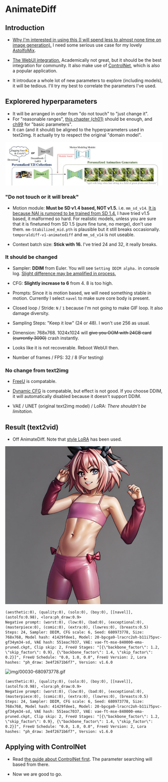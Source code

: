 # AnimateDiff #

## Introduction ##

- [Why I'm interested in using this (I will spend less to almost none time on image generation).](../ch97/vid2vid.md) I need some serious use case for my lovely [AstolfoMix](../ch05/README.MD).

- [The WebUI integration.](https://github.com/continue-revolution/sd-webui-animatediff) Academically not great, but it should be the best integration for community. It also make use of [ControlNet](./controlnet.md), which is also a popular application.

- It introduce a whole lot of new parameters to explore (including models), it will be tedious. I'll try my best to correlate the parameters I've used.

## Explorered hyperparameters ##

- It will be arranged in order from "do not touch" to "just change it".
- For "reasonable ranges", [this chapter (ch01)](./readme.md) should be enough, and [ch99](../ch99/readme.md) for "basic parameters". 
- It can (and it should) be aligned to the hyperparameters used in text2img. It actually try to respect the original "domain model".

![img/screencap-23102302.JPG](img/screencap-23102302.JPG)

### "Do not touch or it will break" ###

- Motion module: **Must be SD v1.4 based, NOT v1.5.** i.e. `mm_sd_v14`. [It is because NAI is rumored to be trained from SD 1.4.](../ch02/animevae_pt.md) I have tried v1.5 based, it malformed so hard. For realistic models, unless you are sure that it is finetuned from SD 1.5 (pure fine tune, no merge), don't use them. `mm-Stabilized_mid.pth` is plausible but it still breaks occasionally. `temporaldiff-v1-animatediff` and `mm_sd_v14` is not useable.

- Context batch size: **Stick with 16.** I've tried 24 and 32, it really breaks.

### It should be changed ###

- Sampler: **DDIM** from Euler. You will see `Setting DDIM alpha.` in console log. [Slight difference may be amplified in process.](../ch98/k_euler.md)

- CFG: **Slightly increase to 6** from 4. 8 is too high.

- Prompts: Since it is motion based, we will need something stable in motion. Currently I select `navel` to make sure core body is present.

- Closed loop / Stride: `N` / `1` because I'm not going to make GIF loop. It also damage diversity.

- Sampling Steps: "Keep it low" (24 or 48). I won't use 256 as usual.

- Dimension: 768x768. 1024x1024 will ~~give you OOM with 24GB card (currently 3090)~~ crash instantly. 

- Looks like it is not recoverable. Reboot WebUI then.

- Number of frames / FPS: 32 / 8 (For testing)

### No change from text2img ###

- [FreeU](./freeu.md) is compatable. 

- [Dynamic CFG](./dynamic_cfg.md) is compatable, but effect is not good. If you choose DDIM, it will automatically disabled because it doesn't support DDIM.

- VAE / UNET (original text2img model) / LoRA: *There shouldn't be limitation.*

## Result (text2vid) ##

- Off AnimateDiff. Note that [style LoRA](https://civitai.com/models/164160/ph-draw-style) has been used.

![img/231081-680973778-768-768-6-24-20231023173723.png](img/231081-680973778-768-768-6-24-20231023173723.png)

```
(aesthetic:0), (quality:0), (solo:0), (boy:0), [[navel]], (astolfo:0.98), <lora:ph_draw:0.9>
Negative prompt: (worst:0), (low:0), (bad:0), (exceptional:0), (masterpiece:0), (comic:0), (extra:0), (lowres:0), (breasts:0.5)
Steps: 24, Sampler: DDIM, CFG scale: 6, Seed: 680973778, Size: 768x768, Model hash: 41429fdee1, Model: 20-bpcga9-lracrc2oh-b11i75pvc-gf34ym34-sd, VAE hash: 551eac7037, VAE: vae-ft-mse-840000-ema-pruned.ckpt, Clip skip: 2, FreeU Stages: "[{\"backbone_factor\": 1.2, \"skip_factor\": 0.9}, {\"backbone_factor\": 1.4, \"skip_factor\": 0.2}]", FreeU Schedule: "0.0, 1.0, 0.0", FreeU Version: 2, Lora hashes: "ph_draw: 3e4f2671b6f7", Version: v1.6.0
```

![img/00030-680973778.gif](img/00030-680973778.gif)

```
(aesthetic:0), (quality:0), (solo:0), (boy:0), [[navel]], (astolfo:0.98), <lora:ph_draw:0.9>
Negative prompt: (worst:0), (low:0), (bad:0), (exceptional:0), (masterpiece:0), (comic:0), (extra:0), (lowres:0), (breasts:0.5)
Steps: 24, Sampler: DDIM, CFG scale: 6, Seed: 680973778, Size: 768x768, Model hash: 41429fdee1, Model: 20-bpcga9-lracrc2oh-b11i75pvc-gf34ym34-sd, VAE hash: 551eac7037, VAE: vae-ft-mse-840000-ema-pruned.ckpt, Clip skip: 2, FreeU Stages: "[{\"backbone_factor\": 1.2, \"skip_factor\": 0.9}, {\"backbone_factor\": 1.4, \"skip_factor\": 0.2}]", FreeU Schedule: "0.0, 1.0, 0.0", FreeU Version: 2, Lora hashes: "ph_draw: 3e4f2671b6f7", Version: v1.6.0
```

## Applying with ControlNet ##

- Read [the guide about ControlNet first](./controlnet.md). The parameter searching will based from there.

- Now we are good to go.